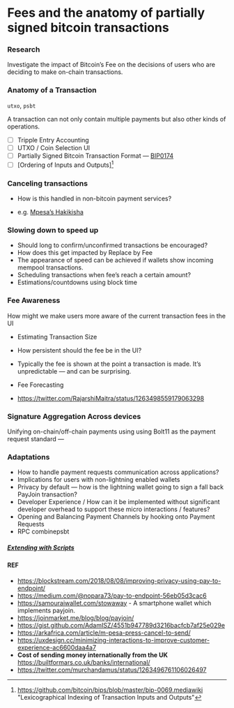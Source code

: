 # Fees and the anatomy of partially signed bitcoin transactions

### Research

Investigate the impact of Bitcoin’s Fee on the decisions of users who are deciding to make on-chain transactions.

### Anatomy of a Transaction

`utxo`, `psbt`

A transaction can not only contain multiple payments but also other kinds of operations.

- [ ] Tripple Entry Accounting
- [ ] UTXO / Coin Selection UI
- [ ] Partially Signed Bitcoin Transaction Format — [BIP0174](https://github.com/bitcoin/bips/blob/master/bip-0174.mediawiki)
- [ ] [Ordering of Inputs and Outputs][^tx_ordering]

### Canceling transactions

- How is this handled in non-bitcoin payment services?

- e.g. [Mpesa’s Hakikisha](https://niabusiness.com/safaricom-hakikisha/)

### Slowing down to speed up

- Should long to confirm/unconfirmed transactions be encouraged?
- How does this get impacted by Replace by Fee
- The appearance of speed can be achieved if wallets show incoming mempool transactions.
- Scheduling transactions when fee’s reach a certain amount?
- Estimations/countdowns using block time

### Fee Awareness

How might we make users more aware of the current transaction fees in the UI

- Estimating Transaction Size
- How persistent should the fee be in the UI?

- Typically the fee is shown at the point a transaction is made. It’s unpredictable — and can be surprising.

- Fee Forecasting

- https://twitter.com/RajarshiMaitra/status/1263498559179063298

### Signature Aggregation Across devices

Unifying on-chain/off-chain payments using using Bolt11 as the payment request standard —  

### Adaptations

- How to handle payment requests communication across applications?
- Implications for users with non-lightning enabled wallets
- Privacy by default — how is the lightning wallet going to sign a fall back PayJoin transaction?
- Developer Experience / How can it be implemented without significant developer overhead to support these micro interactions / features?
- Opening and Balancing Payment Channels by hooking onto Payment Requests
- RPC combinepsbt

##### [Extending with Scripts](smart-contracts.md)

#### REF

- https://blockstream.com/2018/08/08/improving-privacy-using-pay-to-endpoint/
- https://medium.com/@nopara73/pay-to-endpoint-56eb05d3cac6
- https://samouraiwallet.com/stowaway - A smartphone wallet which implements payjoin.
- https://joinmarket.me/blog/blog/payjoin/
- https://gist.github.com/AdamISZ/4551b947789d3216bacfcb7af25e029e
- https://arkafrica.com/article/m-pesa-press-cancel-to-send/
- https://uxdesign.cc/minimizing-interactions-to-improve-customer-experience-ac6600daa4a7
- **Cost of sending money internationally from the UK** https://builtformars.co.uk/banks/international/
- https://twitter.com/murchandamus/status/1263496761106026497

[^tx_ordering]: https://github.com/bitcoin/bips/blob/master/bip-0069.mediawiki	"Lexicographical Indexing of Transaction Inputs and Outputs"

